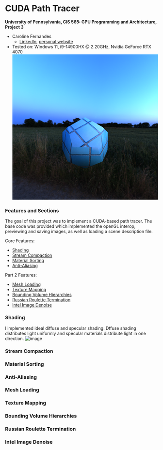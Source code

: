 CUDA Path Tracer
================

**University of Pennsylvania, CIS 565: GPU Programming and Architecture, Project 3**

* Caroline Fernandes
  * [LinkedIn](https://www.linkedin.com/in/caroline-fernandes-0-/), [personal website](https://0cfernandes00.wixsite.com/visualfx)
* Tested on: Windows 11, i9-14900HX @ 2.20GHz, Nvidia GeForce RTX 4070
![](img/cornell.2025-10-04_03-36-46z.1025samp.png)

### Features and Sections

The goal of this project was to implement a CUDA-based path tracer. The base code was provided which implemented the openGL interop, previewing and saving images, as well as loading a scene description file.

Core Features:
- [Shading](https://github.com/0cfernandes00/Project3-CUDA-Path-Trace/blob/main/README.md#shading)
- [Stream Compaction](https://github.com/0cfernandes00/Project3-CUDA-Path-Trace/blob/main/README.md#stream-compaction)
- [Material Sorting](https://github.com/0cfernandes00/Project3-CUDA-Path-Trace/blob/main/README.md#material-sorting)
- [Anti-Aliasing](https://github.com/0cfernandes00/Project3-CUDA-Path-Trace/blob/main/README.md#anti-aliasing)

Part 2 Features:
- [Mesh Loading](https://github.com/0cfernandes00/Project3-CUDA-Path-Trace/blob/main/README.md#mesh-loading)
- [Texture Mapping](https://github.com/0cfernandes00/Project3-CUDA-Path-Trace/blob/main/README.md#texture-mapping)
- [Bounding Volume Hierarchies](https://github.com/0cfernandes00/Project3-CUDA-Path-Trace/blob/main/README.md#bouding-volume-hierarchies)
- [Russian Roulette Termination](https://github.com/0cfernandes00/Project3-CUDA-Path-Trace/blob/main/README.md#russian-roulette-termination)
- [Intel Image Denoise](https://github.com/0cfernandes00/Project3-CUDA-Path-Trace/blob/main/README.md#intel-image-denoise)

### Shading
I implemented ideal diffuse and specular shading. Dffuse shading distributes light uniformly and specular materials distribute light in one direction.
<img width="1731" height="933" alt="image" src="https://github.com/user-attachments/assets/4b0928eb-f746-4c0d-8c66-b64b82889957" />


### Stream Compaction

### Material Sorting

### Anti-Aliasing

### Mesh Loading

### Texture Mapping

### Bounding Volume Hierarchies

### Russian Roulette Termination

### Intel Image Denoise
